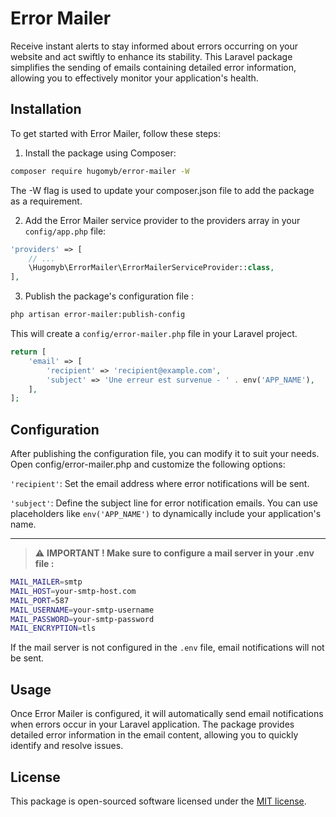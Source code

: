 # Error Mailer

Receive instant alerts to stay informed about errors occurring on your website and act swiftly to enhance its stability.
This Laravel package simplifies the sending of emails containing detailed error information, allowing you to effectively
monitor your application's health.

## Installation

To get started with Error Mailer, follow these steps:

1. Install the package using Composer:

```sh
composer require hugomyb/error-mailer -W
```

The -W flag is used to update your composer.json file to add the package as a requirement.

2. Add the Error Mailer service provider to the providers array in your `config/app.php` file:

```php
'providers' => [
    // ...
    \Hugomyb\ErrorMailer\ErrorMailerServiceProvider::class,
],
```

3. Publish the package's configuration file :

```sh
php artisan error-mailer:publish-config
```

This will create a `config/error-mailer.php` file in your Laravel project.

```php
return [
    'email' => [
        'recipient' => 'recipient@example.com',
        'subject' => 'Une erreur est survenue - ' . env('APP_NAME'),
    ],
];
```

## Configuration

After publishing the configuration file, you can modify it to suit your needs. Open config/error-mailer.php and
customize the following options:

`'recipient'`: Set the email address where error notifications will be sent.

`'subject'`: Define the subject line for error notification emails. You can use placeholders like `env('APP_NAME')` to
dynamically include your application's name.

<hr/>

> ⚠️ **IMPORTANT ! Make sure to configure a mail server in your .env file :**

```sh
MAIL_MAILER=smtp
MAIL_HOST=your-smtp-host.com
MAIL_PORT=587
MAIL_USERNAME=your-smtp-username
MAIL_PASSWORD=your-smtp-password
MAIL_ENCRYPTION=tls
```

If the mail server is not configured in the `.env` file, email notifications will not be sent.

## Usage

Once Error Mailer is configured, it will automatically send email notifications when errors occur in your Laravel
application. The package provides detailed error information in the email content, allowing you to quickly identify and
resolve issues.

## License

This package is open-sourced software licensed under the [MIT license](https://opensource.org/license/mit/).